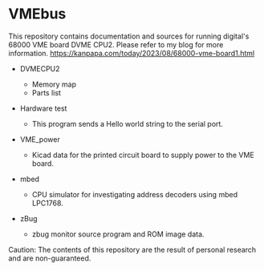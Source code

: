 # VMEbus

This repository contains documentation and sources for running digital's 68000 VME board DVME CPU2.
Please refer to my blog for more information.
https://kanpapa.com/today/2023/08/68000-vme-board1.html

* DVMECPU2
  * Memory map
  * Parts list

* Hardware test
  * This program sends a Hello world string to the serial port.

* VME_power
  * Kicad data for the printed circuit board to supply power to the VME board.

* mbed
  * CPU simulator for investigating address decoders using mbed LPC1768.

* zBug
  * zbug monitor source program and ROM image data.

Caution: The contents of this repository are the result of personal research and are non-guaranteed.
